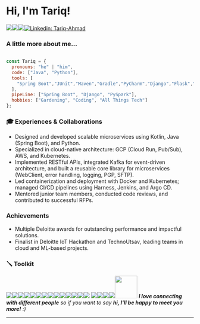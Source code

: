 <h1> Hi, I'm Tariq!
</h1>


<img src="https://img.shields.io/badge/Java-ED8B00?style=for-the-badge&logo=openjdk&logoColor=white"><img src="https://img.shields.io/badge/Kotlin-7F52FF?style=for-the-badge&logo=kotlin&logoColor=white"><img src="https://img.shields.io/badge/Python-3776AB?style=for-the-badge&logo=python&logoColor=white">[![Linkedin: Tariq-Ahmad](https://img.shields.io/badge/LinkedIn-0077B5?style=for-the-badge&logo=linkedin&logoColor=white)](https://www.linkedin.com/in/tariq-ahmad/)

###  A little more about me...

```javascript

const Tariq = {
  pronouns: "he" | "him",
  code: ["Java", "Python"],
  tools: [
    "Spring Boot","JUnit","Maven","Gradle","PyCharm","Django","Flask","Pandas","NumPy",
  ],
  pipeLine: ["Spring Boot", "Django", "PySpark"],
  hobbies: ["Gardening", "Coding", "All Things Tech"]
};

```

### 🎓 Experiences & Collaborations

- Designed and developed scalable microservices using Kotlin, Java (Spring Boot), and Python.
- Specialized in cloud-native architecture: GCP (Cloud Run, Pub/Sub), AWS, and Kubernetes.
- Implemented RESTful APIs, integrated Kafka for event-driven architecture, and built a reusable core library for microservices (WebClient, error handling, logging, PGP, SFTP).
- Led containerization and deployment with Docker and Kubernetes; managed CI/CD pipelines using Harness, Jenkins, and Argo CD.
- Mentored junior team members, conducted code reviews, and contributed to successful RFPs.

### Achievements

- Multiple Deloitte awards for outstanding performance and impactful solutions.
- Finalist in Deloitte IoT Hackathon and TechnoUtsav, leading teams in cloud and ML-based projects.




### 🪛 Toolkit

<img src="https://img.shields.io/badge/Java-ED8B00?style=for-the-badge&logo=openjdk&logoColor=white"><img src="https://img.shields.io/badge/Kotlin-7F52FF?style=for-the-badge&logo=kotlin&logoColor=white"><img src="https://img.shields.io/badge/Python-3776AB?style=for-the-badge&logo=python&logoColor=white"><img src="https://img.shields.io/badge/Spring_Boot-6DB33F?style=for-the-badge&logo=spring-boot&logoColor=white"><img src="https://img.shields.io/badge/Django-092E20?style=for-the-badge&logo=django&logoColor=white"><img src="https://img.shields.io/badge/Flask-000000?style=for-the-badge&logo=flask&logoColor=white"><img src="https://img.shields.io/badge/Kafka-231F20?style=for-the-badge&logo=apache-kafka&logoColor=white"><img src="https://img.shields.io/badge/GCP-4285F4?style=for-the-badge&logo=google-cloud&logoColor=white"><img src="https://img.shields.io/badge/AWS-232F3E?style=for-the-badge&logo=amazon-aws&logoColor=white"><img src="https://img.shields.io/badge/Kubernetes-326CE5?style=for-the-badge&logo=kubernetes&logoColor=white"><img src="https://img.shields.io/badge/Docker-2496ED?style=for-the-badge&logo=docker&logoColor=white"><img src="https://img.shields.io/badge/MongoDB-4EA94B?style=for-the-badge&logo=mongodb&logoColor=white"><img src="https://img.shields.io/badge/MySQL-4479A1?style=for-the-badge&logo=mysql&logoColor=white"><img src="https://img.shields.io/badge/Jenkins-D24939?style=for-the-badge&logo=jenkins&logoColor=white">
<img src="https://img.shields.io/badge/ArgoCD-EB5A46?style=for-the-badge&logo=argo&logoColor=white"><img src="https://img.shields.io/badge/Harness-1A82E2?style=for-the-badge&logo=harness&logoColor=white"><img src="https://img.shields.io/badge/Datadog-632CA6?style=for-the-badge&logo=datadog&logoColor=white"><img src="https://img.shields.io/badge/Splunk-000000?style=for-the-badge&logo=splunk&logoColor=white"><img src="https://media.giphy.com/media/LnQjpWaON8nhr21vNW/giphy.gif" width="60"> <em><b>I love connecting with different people</b> so if you want to say <b>hi, I'll be happy to meet you more!</b> :)</em>

---

